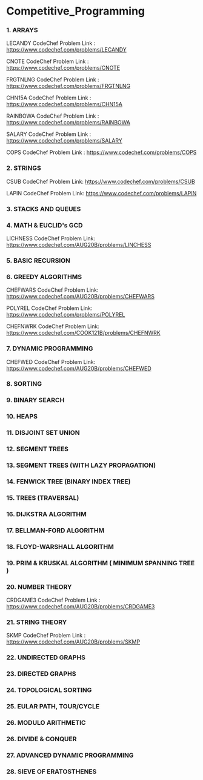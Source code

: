 # Competitive_Programming

### 1. ARRAYS

LECANDY CodeChef Problem Link : https://www.codechef.com/problems/LECANDY

CNOTE CodeChef Problem Link : https://www.codechef.com/problems/CNOTE

FRGTNLNG CodeChef Problem Link : https://www.codechef.com/problems/FRGTNLNG

CHN15A CodeChef Problem Link : https://www.codechef.com/problems/CHN15A

RAINBOWA CodeChef Problem Link : https://www.codechef.com/problems/RAINBOWA

SALARY CodeChef Problem Link : https://www.codechef.com/problems/SALARY

COPS CodeChef Problem Link : https://www.codechef.com/problems/COPS

### 2. STRINGS

CSUB CodeChef Problem Link: https://www.codechef.com/problems/CSUB

LAPIN CodeChef Problem Link: https://www.codechef.com/problems/LAPIN

### 3. STACKS AND QUEUES

### 4. MATH & EUCLID's GCD

LICHNESS CodeChef Problem Link: https://www.codechef.com/AUG20B/problems/LINCHESS

### 5. BASIC RECURSION

### 6. GREEDY ALGORITHMS

CHEFWARS CodeChef Problem Link: https://www.codechef.com/AUG20B/problems/CHEFWARS

POLYREL CodeChef Problem Link: https://www.codechef.com/problems/POLYREL

CHEFNWRK CodeChef Problem Link: https://www.codechef.com/COOK121B/problems/CHEFNWRK

### 7. DYNAMIC PROGRAMMING

CHEFWED CodeChef Problem Link: https://www.codechef.com/AUG20B/problems/CHEFWED

### 8. SORTING

### 9. BINARY SEARCH

### 10. HEAPS

### 11. DISJOINT SET UNION

### 12. SEGMENT TREES

### 13. SEGMENT TREES (WITH LAZY PROPAGATION)

### 14. FENWICK TREE (BINARY INDEX TREE)

### 15. TREES (TRAVERSAL)

### 16. DIJKSTRA ALGORITHM

### 17. BELLMAN-FORD ALGORITHM

### 18. FLOYD-WARSHALL ALGORITHM

### 19. PRIM & KRUSKAL ALGORITHM ( MINIMUM SPANNING TREE )

### 20. NUMBER THEORY 

CRDGAME3 CodeChef Problem Link : https://www.codechef.com/AUG20B/problems/CRDGAME3

### 21. STRING THEORY

SKMP CodeChef Problem Link : https://www.codechef.com/AUG20B/problems/SKMP

### 22. UNDIRECTED GRAPHS

### 23. DIRECTED GRAPHS

### 24. TOPOLOGICAL SORTING

### 25. EULAR PATH, TOUR/CYCLE

### 26. MODULO ARITHMETIC

### 26. DIVIDE & CONQUER

### 27. ADVANCED DYNAMIC PROGRAMMING

### 28. SIEVE OF ERATOSTHENES



